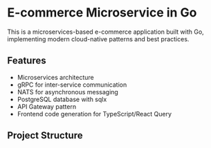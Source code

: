 # E-commerce Microservice in Go

This is a microservices-based e-commerce application built with Go, implementing modern cloud-native patterns and best practices.

## Features

- Microservices architecture
- gRPC for inter-service communication
- NATS for asynchronous messaging
- PostgreSQL database with sqlx
- API Gateway pattern
- Frontend code generation for TypeScript/React Query

## Project Structure
